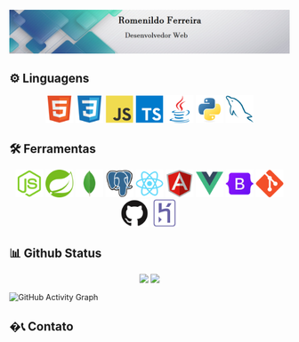 [![](https://github.com/Romenildo/Romenildo/blob/main/imgs/profile.png)](https://github.com/Romenildo)



## **⚙️ Linguagens**

<p align="center">
  
  <div align="center">
    
  <img height="50" src="https://github.com/devicons/devicon/blob/master/icons/html5/html5-original.svg">
  <img height="50" src="https://github.com/devicons/devicon/blob/master/icons/css3/css3-original.svg">
  <img height="50" src="https://github.com/devicons/devicon/blob/master/icons/javascript/javascript-original.svg">
  <img height="50" src="https://github.com/devicons/devicon/blob/master/icons/typescript/typescript-original.svg">
  <img height="50" src="https://github.com/devicons/devicon/blob/master/icons/java/java-original.svg">
  <img height="50" src="https://github.com/devicons/devicon/blob/master/icons/python/python-original.svg">
  <img height="50" src="https://github.com/devicons/devicon/blob/master/icons/mysql/mysql-original.svg">
  
    
  </div>
  </p>


  
## **🛠️ Ferramentas**
<p align="center">
  
  <div align="center">
   
  <img height="50" src="https://github.com/devicons/devicon/blob/master/icons/nodejs/nodejs-original.svg">
  <img height="50" src="https://github.com/devicons/devicon/blob/master/icons/spring/spring-original.svg">
    
  <img height="50" src="https://github.com/devicons/devicon/blob/master/icons/mongodb/mongodb-original.svg">
  <img height="50" src="https://github.com/devicons/devicon/blob/master/icons/postgresql/postgresql-original.svg">
    
  <img height="50" src="https://github.com/devicons/devicon/blob/master/icons/react/react-original.svg">
  <img height="50" src="https://github.com/devicons/devicon/blob/master/icons/angularjs/angularjs-original.svg">
  <img height="50" src="https://github.com/devicons/devicon/blob/master/icons/vuejs/vuejs-original.svg">
    
  <img height="50" src="https://github.com/devicons/devicon/blob/master/icons/bootstrap/bootstrap-original.svg">
    
  <img height="50" src="https://github.com/devicons/devicon/blob/master/icons/git/git-original.svg">
  <img height="50" src="https://github.com/devicons/devicon/blob/master/icons/github/github-original.svg">
  <img height="50" src="https://github.com/devicons/devicon/blob/master/icons/heroku/heroku-original.svg">
    
  </div>
  </p>
  
 ## **📊 Github Status**

<p align="center">
  
  <img src="https://github-readme-stats.vercel.app/api?username=Romenildo&count_private=true&show_icons=true&theme=gotham&line_height=33">
  <img src="https://github-readme-stats.vercel.app/api/top-langs/?username=verma-anushka&count_private=true&hide=scss,css,,ejs&theme=gotham&line_height=10">
</p>

![GitHub Activity Graph](https://activity-graph.herokuapp.com/graph?username=Romenildo&bg_color=000000&color=4fff67&line=4fff67&point=ffffff&area=true&hide_border=true) 


## **�📞 Contato**

<p align="center">
  
</p>
